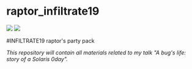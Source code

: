 # raptor_infiltrate19
[![](https://img.shields.io/badge/license-MIT%20License-red.svg)](https://opensource.org/licenses/MIT) [![](https://img.shields.io/badge/twitter-%400xdea-blue.svg)](https://twitter.com/0xdea)

#INFILTRATE19 raptor's party pack

*This repository will contain all materials related to my talk "A bug's life: story of a Solaris 0day".*
